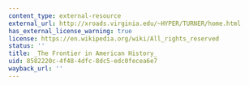 ```yaml
---
content_type: external-resource
external_url: http://xroads.virginia.edu/~HYPER/TURNER/home.html
has_external_license_warning: true
license: https://en.wikipedia.org/wiki/All_rights_reserved
status: ''
title: _The Frontier in American History_
uid: 8582220c-4f48-4dfc-8dc5-edc0fecea6e7
wayback_url: ''
---
```

